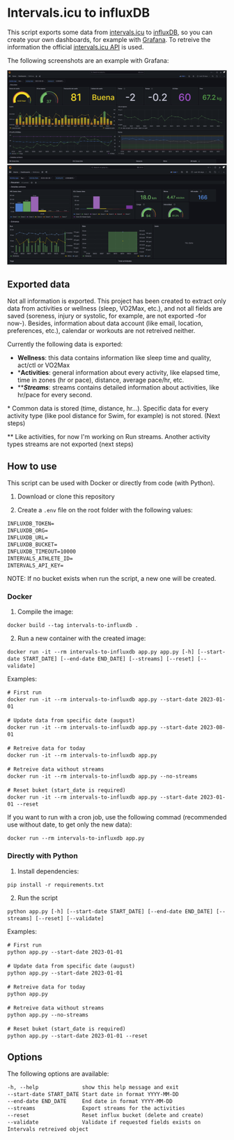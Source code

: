 # Intervals.icu to influxDB
This script exports some data from [intervals.icu](https://intervals.icu) to [influxDB](https://www.influxdata.com/), so you can create your own dashboards, for example with [Grafana](https://grafana.com/). To retreive the information the official [intervals.icu API](https://intervals.icu/api/v1/docs/swagger-ui/index.html) is used.

The following screenshots are an example with Grafana:

![Grafana Dashboard example](screenshots/image.png)
![Alt text](screenshots/image2.png)
## Exported data
Not all information is exported. This project has been created to extract only data from activities or wellness (sleep, VO2Max, etc.), and not all fields are saved (soreness, injury or systolic, for example, are not exported -for now-). Besides, information about data account (like email, location, preferences, etc.), calendar or workouts are not retreived neither.

Currently the following data is exported:
- **Wellness**: this data contains information like sleep time and quality, act/ctl or VO2Max
- \***Activities**: general information about every activity, like elapsed time, time in zones (hr or pace), distance, average pace/hr, etc.
- \*\****Streams***: streams contains detailed information about activities, like hr/pace for every second.

\* Common data is stored (time, distance, hr...). Specific data for every activity type (like pool distance for Swim, for example) is not stored. (Next steps)

\*\* Like activities, for now I'm working on Run streams. Another activity types streams are not exported (next steps)



## How to use
This script can be used with Docker or directly from code (with Python).

1. Download or clone this repository

2. Create a `.env` file on the root folder with the following values:

```
INFLUXDB_TOKEN=
INFLUXDB_ORG=
INFLUXDB_URL=
INFLUXDB_BUCKET=
INFLUXDB_TIMEOUT=10000
INTERVALS_ATHLETE_ID=
INTERVALS_API_KEY=
```

NOTE: If no bucket exists when run the script, a new one will be created.

### Docker

1. Compile the image:

```
docker build --tag intervals-to-influxdb .
```

2. Run a new container with the created image:

```
docker run -it --rm intervals-to-influxdb app.py app.py [-h] [--start-date START_DATE] [--end-date END_DATE] [--streams] [--reset] [--validate]
```

Examples:
```
# First run
docker run -it --rm intervals-to-influxdb app.py --start-date 2023-01-01

# Update data from specific date (august)
docker run -it --rm intervals-to-influxdb app.py --start-date 2023-08-01

# Retreive data for today
docker run -it --rm intervals-to-influxdb app.py

# Retreive data without streams
docker run -it --rm intervals-to-influxdb app.py --no-streams

# Reset buket (start_date is required)
docker run -it --rm intervals-to-influxdb app.py --start-date 2023-01-01 --reset
```

If you want to run with a cron job, use the following commad (recommended use without date, to get only the new data):

```
docker run --rm intervals-to-influxdb app.py
```

### Directly with Python
1. Install dependencies:

```
pip install -r requirements.txt
```

2. Run the script
```
python app.py [-h] [--start-date START_DATE] [--end-date END_DATE] [--streams] [--reset] [--validate]
```

Examples:
```
# First run
python app.py --start-date 2023-01-01

# Update data from specific date (august)
python app.py --start-date 2023-01-01

# Retreive data for today
python app.py

# Retreive data without streams
python app.py --no-streams

# Reset buket (start_date is required)
python app.py --start-date 2023-01-01 --reset
```

## Options
The following options are available:
```
-h, --help              show this help message and exit
--start-date START_DATE Start date in format YYYY-MM-DD
--end-date END_DATE     End date in format YYYY-MM-DD
--streams               Export streams for the activities
--reset                 Reset influx bucket (delete and create)
--validate              Validate if requested fields exists on Intervals retreived object
```